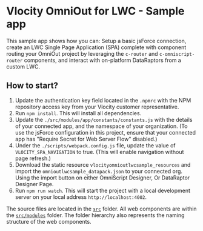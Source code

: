 # Vlocity OmniOut for LWC - Sample app

This sample app shows how you can: Setup a basic jsForce connection, create an LWC Single Page Application (SPA) complete with component routing your OmniOut project by leveraging the `c-router` and `c-omniscript-router` components, and interact with on-platform DataRaptors from a custom LWC.

## How to start?

1. Update the authentication key field located in the `.npmrc` with the NPM repository access key from your Vlocity customer representative.
2. Run `npm install`. This will install all dependencies.
3. Update the `./src/modules/app/constants/constants.js` with the details of your connected app, and the namespace of your organization. (To use the jsForce configuration in this project, ensure that your connected app has "Require Secret for Web Server Flow" disabled.)
4. Under the `./scripts/webpack.config.js` file, update the value of `VLOCITY_SPA_NAVIGATION` to true. (This will enable navigation without page refresh.)
5. Download the static resource `vlocityomnioutlwcsample_resources` and  import the `omnioutlwcsample_datapack.json` to your connected org. Using the import button on either OmniScript Designer, Or DataRaptor Designer Page.
6. Run `npm run watch`. This will start the project with a local development server on your local address `http://localhost:4002`.

The source files are located in the [`src`](./src) folder. All web components are within the [`src/modules`](./src/modules) folder. The folder hierarchy also represents the naming structure of the web components.
